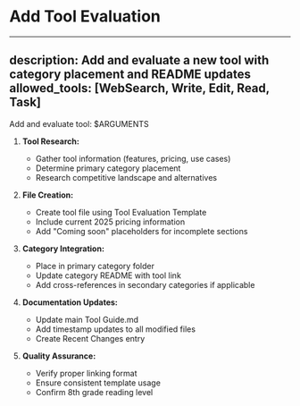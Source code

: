 # Add Tool Evaluation
---
description: Add and evaluate a new tool with category placement and README updates
allowed_tools: [WebSearch, Write, Edit, Read, Task]
---

Add and evaluate tool: $ARGUMENTS

1. **Tool Research:**
   - Gather tool information (features, pricing, use cases)
   - Determine primary category placement
   - Research competitive landscape and alternatives

2. **File Creation:**
   - Create tool file using Tool Evaluation Template
   - Include current 2025 pricing information
   - Add "Coming soon" placeholders for incomplete sections

3. **Category Integration:**
   - Place in primary category folder
   - Update category README with tool link
   - Add cross-references in secondary categories if applicable

4. **Documentation Updates:**
   - Update main Tool Guide.md
   - Add timestamp updates to all modified files
   - Create Recent Changes entry

5. **Quality Assurance:**
   - Verify proper linking format
   - Ensure consistent template usage
   - Confirm 8th grade reading level